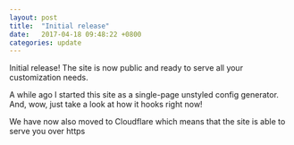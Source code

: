 ```yaml
---
layout: post
title:  "Initial release"
date:   2017-04-18 09:48:22 +0800
categories: update
---
```

Initial release! The site is now public and ready to serve all your customization needs.

A while ago I started this site as a single-page unstyled config generator. And, wow, just take a look at how it hooks right now!

We have now also moved to Cloudflare which means that the site is able to serve you over https